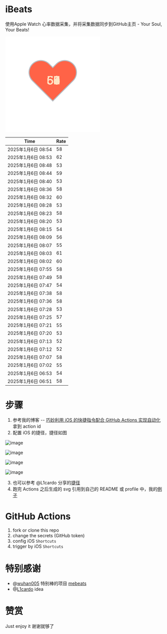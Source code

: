 # iBeats
使用Apple Watch 心率数据采集，并将采集数据同步到GitHub主页 - Your Soul, Your Beats!

![](./files/heart.svg)

<!--START_SECTION:my_heart_rate-->
| Time | Rate | 
 | ---- | ---- | 
| 2025年1月6日 08:54 | 58 |
| 2025年1月6日 08:53 | 62 |
| 2025年1月6日 08:48 | 53 |
| 2025年1月6日 08:44 | 59 |
| 2025年1月6日 08:40 | 53 |
| 2025年1月6日 08:36 | 58 |
| 2025年1月6日 08:32 | 60 |
| 2025年1月6日 08:28 | 53 |
| 2025年1月6日 08:23 | 58 |
| 2025年1月6日 08:20 | 53 |
| 2025年1月6日 08:15 | 54 |
| 2025年1月6日 08:09 | 56 |
| 2025年1月6日 08:07 | 55 |
| 2025年1月6日 08:03 | 61 |
| 2025年1月6日 08:02 | 60 |
| 2025年1月6日 07:55 | 58 |
| 2025年1月6日 07:49 | 58 |
| 2025年1月6日 07:47 | 54 |
| 2025年1月6日 07:38 | 58 |
| 2025年1月6日 07:36 | 58 |
| 2025年1月6日 07:28 | 53 |
| 2025年1月6日 07:25 | 57 |
| 2025年1月6日 07:21 | 55 |
| 2025年1月6日 07:20 | 53 |
| 2025年1月6日 07:13 | 52 |
| 2025年1月6日 07:12 | 52 |
| 2025年1月6日 07:07 | 58 |
| 2025年1月6日 07:02 | 55 |
| 2025年1月6日 06:53 | 54 |
| 2025年1月6日 06:51 | 58 |

<!--END_SECTION:my_heart_rate-->

# 步骤
1. 参考我的博客 -- [巧妙利用 iOS 的快捷指令配合 GitHub Actions 实现自动化](https://github.com/yihong0618/gitblog/issues/198) 拿到 action id
2. 配置 iOS 的捷径，捷径如图

![image](https://user-images.githubusercontent.com/15976103/122154218-0db0b480-ce97-11eb-93bb-5aec07c558dc.png)

![image](https://user-images.githubusercontent.com/15976103/122154236-186b4980-ce97-11eb-8e4b-70551a0391ae.png)

![image](https://user-images.githubusercontent.com/15976103/122154268-2d47dd00-ce97-11eb-902e-3acf292265a9.png)

![image](https://user-images.githubusercontent.com/15976103/122174055-fa144680-ceb4-11eb-9be2-3eb83cd516f7.png)

3. 也可以参考 @L1cardo 分享的[捷径](https://www.icloud.com/shortcuts/6ab6047b459c41ad822ad6b94b1c03d4)
4. 跑完 Actions 之后生成的 svg 引用到自己的 README 或 profile 中，我的[例子](https://github.com/yihong0618) 

# GitHub Actions

1. fork or clone this repo
2. change the secrets (GitHub token)
3. config iOS `Shortcuts` 
4. trigger by iOS `Shortcuts`

# 特别感谢
- @[wuhan005](https://github.com/wuhan005) 特别棒的项目 [mebeats](https://github.com/wuhan005/mebeats)
- @[L1cardo](https://github.com/L1cardo) idea

# 赞赏
Just enjoy it
谢谢就够了
